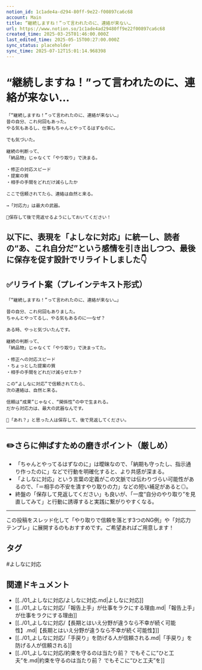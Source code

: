 ```yaml
---
notion_id: 1c1ade4a-d294-80ff-9e22-f00897ca6c68
account: Main
title: “継続しますね！”って言われたのに、連絡が来ない…
url: https://www.notion.so/1c1ade4ad29480ff9e22f00897ca6c68
created_time: 2025-03-25T01:46:00.000Z
last_edited_time: 2025-05-15T00:27:00.000Z
sync_status: placeholder
sync_time: 2025-07-12T15:01:14.968398
---
```

# “継続しますね！”って言われたのに、連絡が来ない…

```plain text
「“継続しますね！”って言われたのに、連絡が来ない…」
昔の自分、これ何回もあった。
やる気もあるし、仕事もちゃんとやってるはずなのに。

でも気づいた。

継続の判断って、
「納品物」じゃなくて「やり取り」で決まる。

・修正の対応スピード
・提案の質
・相手の手間をどれだけ減らしたか

ここで信頼されてたら、連絡は自然と来る。

→「対応力」は最大の武器。

📌保存して後で見返せるようにしておいてください！
```
以下に、表現を「よしなに対応」に統一し、読者の“あ、これ自分だ”という感情を引き出しつつ、最後に保存を促す設計でリライトしました👇
---
## ✅リライト案（プレインテキスト形式）
```plain text
「“継続しますね！”って言われたのに、連絡が来ない…」

昔の自分、これ何回もありました。
ちゃんとやってるし、やる気もあるのに──なぜ？

ある時、やっと気づいたんです。

継続の判断って、
「納品物」じゃなくて「やり取り」で決まってた。

・修正への対応スピード
・ちょっとした提案の質
・相手の手間をどれだけ減らせたか？

この“よしなに対応”で信頼されてたら、
次の連絡は、自然と来る。

信頼は“成果”じゃなく、“関係性”の中で生まれる。
だから対応力は、最大の武器なんです。

📌「あれ？」と思った人は保存して、後で見返してください。

```
---
## ✏️さらに伸ばすための磨きポイント（厳しめ）
- 「ちゃんとやってるはずなのに」は曖昧なので、「納期も守ったし、指示通り作ったのに」などで行動を明確化すると、より共感が深まる。
- 「よしなに対応」という言葉の定義がこの文脈では伝わりづらい可能性があるので、「＝相手の不安を潰すやり取りの力」などの短い補足があると◎。
- 終盤の「保存して見返してください」も良いが、「一度“自分のやり取り”を見直してみて」と行動に誘導すると実践に繋がりやすくなる。
---
この投稿をスレッド化して「やり取りで信頼を落とす3つのNG例」や「対応力テンプレ」に展開するのもおすすめです。ご希望あればご用意します！

## タグ

#よしなに対応 

## 関連ドキュメント

- [[../01_よしなに対応/よしなに対応.md|よしなに対応]]
- [[../01_よしなに対応/「報告上手」が仕事をラクにする理由.md|「報告上手」が仕事をラクにする理由]]
- [[../01_よしなに対応/【長期とはいえ分野が違うなら不幸が続く可能性】.md|【長期とはいえ分野が違うなら不幸が続く可能性】]]
- [[../01_よしなに対応/「手戻り」を防げる人が信頼される.md|「手戻り」を防げる人が信頼される]]
- [[../01_よしなに対応/約束を守るのは当たり前？ でもそこに“ひと工夫”を.md|約束を守るのは当たり前？ でもそこに“ひと工夫”を]]
